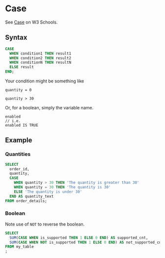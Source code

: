 # Case

See [Case](https://www.w3schools.com/sql/sql_case.asp) on W3 Schools.


## Syntax

```sql
CASE
  WHEN condition1 THEN result1
  WHEN condition2 THEN result2
  WHEN conditionN THEN resultN
  ELSE result
END; 
```

Your condition might be something like

```
quantity = 0
```
```
quantity > 30
```

Or, for a boolean, simply the variable name.

```
enabled
// i.e.
enabled IS TRUE
```


## Example

### Quantities

```sql
SELECT
  order_id, 
  quantity,
  CASE
    WHEN quantity > 30 THEN 'The quantity is greater than 30'
    WHEN quantity = 30 THEN 'The quantity is 30'
    ELSE 'The quantity is under 30'
  END AS quantity_text
FROM order_details; 
```

### Boolean

Note use of `NOT` to reverse the boolean.

```sql
SELECT
  SUM(CASE WHEN is_supported THEN 1 ELSE 0 END) AS supported_cnt,
  SUM(CASE WHEN NOT is_supported THEN 1 ELSE 0 END) AS not_supported_cnt
FROM my_table
;
```
